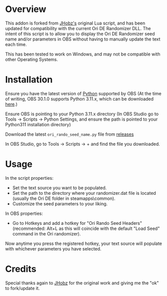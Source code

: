 # Overview
This addon is forked from [JHobz's](https://github.com/jhobz/ori-obs-scripts) original Lua script, and has been updated for compatibility with the current Ori DE Randomizer DLL. The intent of this script is to allow you to display the Ori DE Randomizer seed name and/or parameters in OBS without having to manually update the text each time. 

This has been tested to work on Windows, and may not be compatible with other Operating Systems.

# Installation
Ensure you have the latest version of [Python](https://www.python.org/) supported by OBS (At the time of writing, OBS 30.1.0 supports Python 3.11.x, which can be downloaded [here](https://www.python.org/downloads/windows/).)

Ensure OBS is pointing to your Python 3.11.x directory (In OBS Studio go to Tools -> Scripts -> Python Settings, and ensure the path is pointed to your Python311 installation directory)

Download the latest `ori_rando_seed_name.py` file from [releases](https://github.com/InsomniacToaster/OriDE-Rando-OBS-Seed-Display/releases)

In OBS Studio, go to Tools -> Scripts -> + and find the file you downloaded.

# Usage
In the script properties:

* Set the text source you want to be populated.
* Set the path to the directory where your randomizer.dat file is located (usually the Ori DE folder in steamapps\common).
* Customize the seed parameters to your liking.

In OBS properties:

* Go to Hotkeys and add a hotkey for "Ori Rando Seed Headers" (recommended: Alt+L as this will coincide with the default "Load Seed" command in the Ori randomizer).

Now anytime you press the registered hotkey, your text source will populate with whichever parameters you have selected.

# Credits
Special thanks again to [JHobz](https://github.com/jhobz) for the original work and giving me the "ok" to fork/update it.